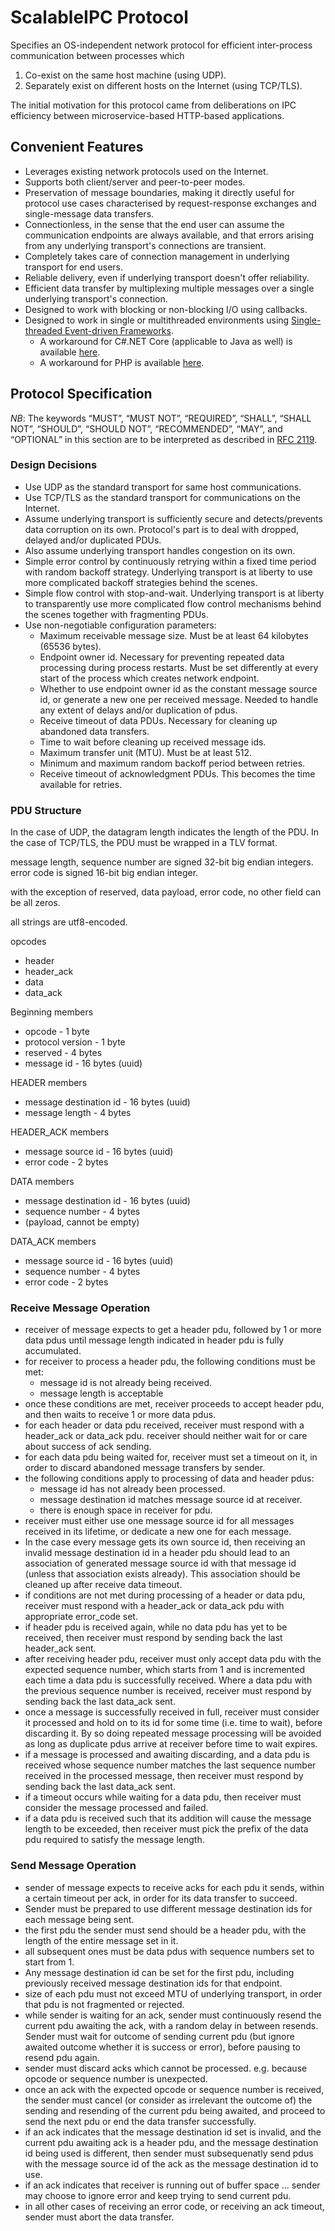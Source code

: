 # ScalableIPC Protocol

Specifies an OS-independent network protocol for efficient inter-process communication between processes which
   
   1. Co-exist on the same host  machine (using UDP).
   2. Separately exist on different hosts on the Internet (using TCP/TLS).

The initial motivation for this protocol came from deliberations on IPC efficiency between microservice-based HTTP-based applications.

## Convenient Features

  * Leverages existing network protocols used on the Internet.
  * Supports both client/server and peer-to-peer modes.
  * Preservation of message boundaries, making it directly useful for protocol use cases characterised by request-response exchanges and single-message data transfers.
  * Connectionless, in the sense that the end user can assume the communication endpoints are always available, and that errors arising from any underlying transport's connections are transient.
  * Completely takes care of connection management in underlying transport for end users.
  * Reliable delivery, even if underlying transport doesn't offer reliability.
  * Efficient data transfer by multiplexing multiple messages over a single underlying transport's connection.
  * Designed to work with blocking or non-blocking I/O using callbacks.
  * Designed to work in single or multithreaded environments using [Single-threaded Event-driven Frameworks](http://berb.github.io/diploma-thesis/original/055_events.html#st).
       - A workaround for C#.NET Core (applicable to Java as well) is available [here](https://docs.microsoft.com/en-us/dotnet/api/system.threading.tasks.taskscheduler?view=netcore-3.1).
       - A workaround for PHP is available [here](https://reactphp.org).

## Protocol Specification

*NB*: The keywords “MUST”, “MUST NOT”, “REQUIRED”, “SHALL”, “SHALL NOT”, “SHOULD”, “SHOULD NOT”, “RECOMMENDED”, “MAY”, and “OPTIONAL” in this section are to be interpreted as described in [RFC 2119](http://tools.ietf.org/html/rfc2119).

### Design Decisions

  * Use UDP as the standard transport for same host communications.
  * Use TCP/TLS as the standard transport for communications on the Internet.
  * Assume underlying transport is sufficiently secure and detects/prevents data corruption on its own. Protocol's part is to deal with dropped, delayed and/or duplicated PDUs.
  * Also assume underlying transport handles congestion on its own.
  * Simple error control by continuously retrying within a fixed time period with random backoff strategy. Underlying transport is at liberty to use more complicated backoff strategies behind the scenes.
  * Simple flow control with stop-and-wait. Underlying transport is at liberty to transparently use more complicated flow control mechanisms behind the scenes together with fragmenting PDUs.
  * Use non-negotiable configuration parameters:
       - Maximum receivable message size. Must be at least 64 kilobytes (65536 bytes).
       - Endpoint owner id. Necessary for preventing repeated data processing during process restarts. Must be set differently at every start of the process which creates network endpoint.
       - Whether to use endpoint owner id as the constant message source id, or generate a new one per received message. Needed to handle any extent of delays and/or duplication of pdus.
       - Receive timeout of data PDUs. Necessary for cleaning up abandoned data transfers.
       - Time to wait before cleaning up received message ids.
       - Maximum transfer unit (MTU). Must be at least 512.
       - Minimum and maximum random backoff period between retries.
       - Receive timeout of acknowledgment PDUs. This becomes the time available for retries.


### PDU Structure

In the case of UDP, the datagram length indicates the length of the PDU.
In the case of TCP/TLS, the PDU must be wrapped in a TLV format.

message length, sequence number are signed 32-bit big endian integers. error code is signed 16-bit big endian integer.

with the exception of reserved, data payload, error code, no other field can be all zeros.

all strings are utf8-encoded.

opcodes
   - header
   - header_ack
   - data
   - data_ack

Beginning members
   - opcode - 1 byte
   - protocol version - 1 byte
   - reserved - 4 bytes
   - message id - 16 bytes (uuid)

HEADER members
   - message destination id - 16 bytes (uuid)
   - message length - 4 bytes

HEADER_ACK members
   - message source id - 16 bytes (uuid)
   - error code - 2 bytes

DATA members
   - message destination id - 16 bytes (uuid)
   - sequence number - 4 bytes
   - (payload, cannot be empty)

DATA_ACK members
   - message source id - 16 bytes (uuid)
   - sequence number - 4 bytes
   - error code - 2 bytes

### Receive Message Operation

  * receiver of message expects to get a header pdu, followed by 1 or more data pdus until message length indicated in header pdu is fully accumulated.
  * for receiver to process a header pdu, the following conditions must be met:
     * message id is not already being received.
     * message length is acceptable
  * once these conditions are met, receiver proceeds to accept header pdu, and then waits to receive 1 or more data pdus.
  * for each header or data pdu received, receiver must respond with a header_ack or data_ack pdu. receiver should neither wait for or care about success of ack sending.
  * for each data pdu being waited for, receiver must set a timeout on it, in order to discard abandoned message transfers by sender.
  * the following conditions apply to processing of data and header pdus:
     * message id has not already been processed.
     * message destination id matches message source id at receiver.
     * there is enough space in receiver for pdu.
  * receiver must either use one message source id for all messages received in its lifetime, or dedicate a new one for each message.
  * In the case every message gets its own source id, then receiving an invalid message destination id in a header pdu should lead to an association of generated message source id with that message id (unless that association exists already). This association should be cleaned up after receive data timeout.
  * if conditions are not met during processing of a header or data pdu, receiver must respond with a header_ack or data_ack pdu with appropriate error_code set.
  * if header pdu is received again, while no data pdu has yet to be received, then receiver must respond by sending back the last header_ack sent.
  * after receiving header pdu, receiver must only accept data pdu with the expected sequence number, which starts from 1 and is incremented each time a data pdu is successfully received. Where a data pdu with the previous sequence number is received, receiver must respond by sending back the last data_ack sent.
  * once a message is successfully received in full, receiver must consider it processed and hold on to its id for some time (i.e. time to wait), before discarding it. By so doing repeated message processing will be avoided as long as duplicate pdus arrive at receiver before time to wait expires.
  * if a message is processed and awaiting discarding, and a data pdu is received whose sequence number matches the last sequence number received in the processed message, then receiver must respond by sending back the last data_ack sent.
  * if a timeout occurs while waiting for a data pdu, then receiver must consider the message processed and failed.
  * if a data pdu is received such that its addition will cause the message length to be exceeded, then receiver must pick the prefix of the data pdu required to satisfy the message length.

### Send Message Operation

  * sender of message expects to receive acks for each pdu it sends, within a certain timeout per ack, in order for its data transfer to succeed.
  * Sender must be prepared to use different message destination ids for each message being sent.
  * the first pdu the sender must send should be a header pdu, with the length of the entire message set in it.
  * all subsequent ones must be data pdus with sequence numbers set to start from 1.
  * Any message destination id can be set for the first pdu, including previously received message destination ids for that endpoint.
  * size of each pdu must not exceed MTU of underlying transport, in order that pdu is not fragmented or rejected.
  * while sender is waiting for an ack, sender must continuously resend the current pdu awaiting the ack, with a random delay in between resends. Sender must wait for outcome of sending current pdu (but ignore awaited outcome whether it is success or error), before pausing to resend pdu again.
  * sender must discard acks which cannot be processed. e.g. because opcode or sequence number is unexpected.
  * once an ack with the expected opcode or sequence number is received, the sender must cancel (or consider as irrelevant the outcome of) the sending and resending of the current pdu being awaited, and proceed to send the next pdu or end the data transfer successfully.
  * if an ack indicates that the message destination id set is invalid, and the current pdu awaiting ack is a header pdu, and the message destination id being used is different, then sender must subsequenatly send pdus with the message source id of the ack as the message destination id to use.
  * if an ack indicates that receiver is running out of buffer space ... sender may choose to ignore error and keep trying to send current pdu.
  * in all other cases of receiving an error code, or receiving an ack timeout, sender must abort the data transfer.

